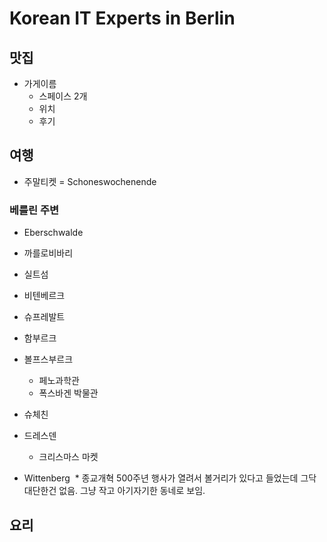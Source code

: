 # Korean IT Experts in Berlin


## 맛집

* 가게이름
  * 스페이스 2개
  * 위치
  * 후기


## 여행

* 주말티켓 = Schoneswochenende

### 베를린 주변

* Eberschwalde

* 까를로비바리

* 실트섬

* 비텐베르크

* 슈프레발트

 * 함부르크

* 볼프스부르크
  * 페노과학관
  * 폭스바겐 박물관

* 슈체친

* 드레스덴
  * 크리스마스 마켓

* Wittenberg
  * 종교개혁 500주년 행사가 열려서 볼거리가 있다고 들었는데 그닥 대단한건 없음. 그냥 작고 아기자기한 동네로 보임.


## 요리
